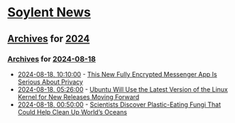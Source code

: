 # [Soylent News](../../../README.md)

## [Archives](../../index.md) for [2024](../index.md)

### [Archives](../../index.md) for [2024-08-18](index.md)

* [2024-08-18, 10:10:00](https://soylentnews.org/article.pl?sid=24/08/17/1551256&from=rss) - [This New Fully Encrypted Messenger App Is Serious About Privacy](https://soylentnews.org/article.pl?sid=24/08/17/1551256&from=rss)
* [2024-08-18, 05:26:00](https://soylentnews.org/article.pl?sid=24/08/17/1547223&from=rss) - [Ubuntu Will Use the Latest Version of the Linux Kernel for New Releases Moving Forward](https://soylentnews.org/article.pl?sid=24/08/17/1547223&from=rss)
* [2024-08-18, 00:50:00](https://soylentnews.org/article.pl?sid=24/08/17/1543230&from=rss) - [Scientists Discover Plastic-Eating Fungi That Could Help Clean Up World’s Oceans](https://soylentnews.org/article.pl?sid=24/08/17/1543230&from=rss)
